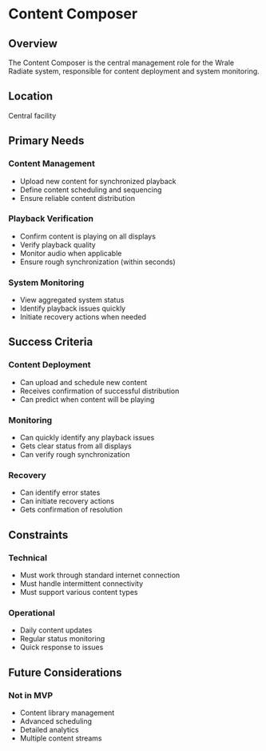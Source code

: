 # Content Composer

## Overview
The Content Composer is the central management role for the Wrale Radiate system, responsible for content deployment and system monitoring.

## Location
Central facility

## Primary Needs

### Content Management
- Upload new content for synchronized playback
- Define content scheduling and sequencing
- Ensure reliable content distribution

### Playback Verification
- Confirm content is playing on all displays
- Verify playback quality
- Monitor audio when applicable
- Ensure rough synchronization (within seconds)

### System Monitoring
- View aggregated system status
- Identify playback issues quickly
- Initiate recovery actions when needed

## Success Criteria

### Content Deployment
- Can upload and schedule new content
- Receives confirmation of successful distribution
- Can predict when content will be playing

### Monitoring
- Can quickly identify any playback issues
- Gets clear status from all displays
- Can verify rough synchronization

### Recovery
- Can identify error states
- Can initiate recovery actions
- Gets confirmation of resolution

## Constraints

### Technical
- Must work through standard internet connection
- Must handle intermittent connectivity
- Must support various content types

### Operational
- Daily content updates
- Regular status monitoring
- Quick response to issues

## Future Considerations

### Not in MVP
- Content library management
- Advanced scheduling
- Detailed analytics
- Multiple content streams